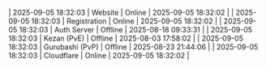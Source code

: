 | 2025-09-05 18:32:03 | Website | Online | 2025-09-05 18:32:02 |
| 2025-09-05 18:32:03 | Registration | Online | 2025-09-05 18:32:02 |
| 2025-09-05 18:32:03 | Auth Server | Offline | 2025-08-18 09:33:31 |
| 2025-09-05 18:32:03 | Kezan (PvE) | Offline | 2025-08-03 17:58:02 |
| 2025-09-05 18:32:03 | Gurubashi (PvP) | Offline | 2025-08-23 21:44:06 |
| 2025-09-05 18:32:03 | Cloudflare | Online | 2025-09-05 18:32:02 |
